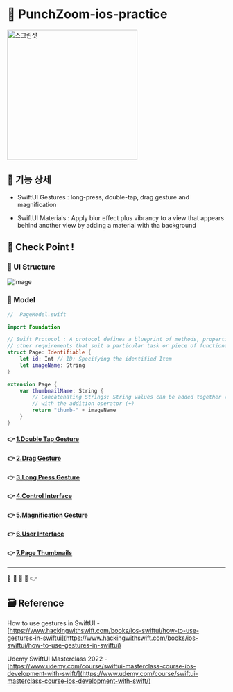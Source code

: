 # 🔎 PunchZoom-ios-practice

<!-- ! gif 스크린샷 -->

<img width="300" alt="스크린샷" src="https://user-images.githubusercontent.com/28912774/148862322-e16fa78c-301f-4d80-922b-eab9470f4524.gif">

## 📌 기능 상세

- SwiftUI Gestures : long-press, double-tap, drag gesture and magnification

- SwiftUI Materials : Apply blur effect plus vibrancy to a view that appears behind another view by adding a material with tha background

<!-- ## 👉 Pod library -->

<!-- ### 🔷  -->

<!-- >  -->

<!-- #### 설치

`pod init`

```ruby

```

`pod install`
 -->

<!-- ## 📌 Project Setup -->

## 🔑 Check Point !

### 🔷 UI Structure

<!-- ! ppt UI structure -->

![image](https://user-images.githubusercontent.com/28912774/148864627-4fb99ec5-eb06-47ce-ad47-84763b431c7e.png)

### 🔷 Model

```swift
//  PageModel.swift

import Foundation

// Swift Protocol : A protocol defines a blueprint of methods, properties, and
// other requirements that suit a particular task or piece of functionality
struct Page: Identifiable {
	let id: Int // ID: Specifying the identified Item
	let imageName: String
}

extension Page {
	var thumbnailName: String {
		// Concatenating Strings: String values can be added together (or concatenated)
		// with the addition operator (+)
		return "thumb-" + imageName
	}
}

```

#### 👉 [1.Double Tap Gesture](https://github.com/jacobkosmart/PunchZoom-ios-practice/blob/main/MD/1.DoubleTab.md)

#### 👉 [2.Drag Gesture](https://github.com/jacobkosmart/PunchZoom-ios-practice/blob/main/MD/2.DragGesture.md)

#### 👉 [3.Long Press Gesture](https://github.com/jacobkosmart/PunchZoom-ios-practice/blob/main/MD/3.LongPressGesture.md)

#### 👉 [4.Control Interface](https://github.com/jacobkosmart/PunchZoom-ios-practice/blob/main/MD/4.ControlInterface.md)

#### 👉 [5.Magnification Gesture](https://github.com/jacobkosmart/PunchZoom-ios-practice/blob/main/MD/5.MagnificationGesture.md)

#### 👉 [6.User Interface](https://github.com/jacobkosmart/PunchZoom-ios-practice/blob/main/MD/6.DrawerUI.md)

#### 👉 [7.Page Thumbnails](https://github.com/jacobkosmart/PunchZoom-ios-practice/blob/main/MD/7.PageThumbnails.md)

<!-- #### 👉 -->

<!-- > Describing check point in details in Jacob's DevLog - https://jacobko.info/firebaseios/ios-firebase-03/ -->

<!-- ## ❌ Error Check Point

### 🔶 -->

<!-- xcode Mark template -->

<!--
// MARK: IBOutlet
// MARK: LifeCycle
// MARK: Actions
// MARK: Methods
// MARK: Extensions
-->

<!-- <img width="300" alt="스크린샷" src=""> -->

<!-- README 한 줄에 여러 screenshoot 놓기 예제 -->
<!-- <p>
    <img alt="Clear Spaces demo" src="../assets/demo-clear-spaces.gif" height=400px>
    <img alt="QR code scanner demo" src="../assets/demo-qr-code.gif" height=400px>
    <img alt="Example preview demo" src="../assets/demo-example.gif" height=400px>
</p> -->

---

🔶 🔷 📌 🔑 👉

## 🗃 Reference

How to use gestures in SwiftUI - [https://www.hackingwithswift.com/books/ios-swiftui/how-to-use-gestures-in-swiftui](https://www.hackingwithswift.com/books/ios-swiftui/how-to-use-gestures-in-swiftui)

Udemy SwiftUI Masterclass 2022 - [https://www.udemy.com/course/swiftui-masterclass-course-ios-development-with-swift/](https://www.udemy.com/course/swiftui-masterclass-course-ios-development-with-swift/)
